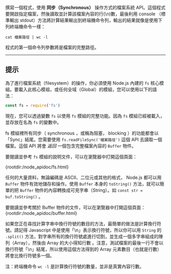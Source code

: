 
撰寫一個程式，使用 **同步（Synchronous）** 操作方式的檔案系統 API。這個程式要開啟指定檔案，然後讀取並計算該檔案內容的行(\n)數，最後利用 console （標準輸出 stdout）方法將計算結果輸出到終端機命令列，輸出的結果就像是使用下列終端機命令一樣：

```
cat 檔案路徑 | wc -l
```

程式的第一個命令列參數將是檔案的完整路徑。

----------------------------------------------------------------------
## 提示

為了進行檔案系統（filesystem）的操作，你必須使用 Node.js 內建的 `fs` 核心模組。要載入此核心模祖，或任何全域（Global）的模組，您可以使用以下的語法：

```js
const fs = require('fs')
```
現在，您可以透過變數 `fs` 以使用 `fs` 模組的完整功能。因為 `fs` 模組已經被載入，並存放在名為 `fs` 的變數中。

fs 模組裡所有同步（ synchronous ，或稱為阻塞， blocking ）的功能都會以「Sync」結尾。您需要使用 `fs.readFileSync('檔案路徑')` 這個 API 去讀取一個檔案。這個 API 將會 *返回* 一個包含完整檔案內容的 `Buffer` 物件。

要閱讀並參考 `fs` 模組的說明文件，可以在瀏覽器中打開這個頁面：

  {rootdir:/node_apidoc/fs.html}

任何的大量資料，無論編碼是 ASCII、二位元或其他的格式， Node.js 都可以用 `Buffer` 物件有效地儲存和操作。使用 `Buffer` 本身的 `toString()` 方法，就可以簡單的把 `Buffer` 物件的內容轉換成可見字串（String）。如 `const str = buf.toString()` 。


要閱讀並參考關於 Buffer 物件的文件，可以在瀏覽器中打開這個頁面：
  {rootdir:/node_apidoc/buffer.html}

如果您正在尋找計算字串中換行符號的數目的方法，最簡單的做法是計算換行符號。請記得 Javascript 中是使用「\n」表示換行符號，所以你可以用 `String` 的 `.split()` 方法，對字串所有的換行符號處進行切割，並生成一個多字串組成的陣列（Array），然後由 Array 的大小得知行數 。注意，測試檔案的最後一行不會以換行符號「\n」結尾，所以使用這個方法得到的 Array 元素數目（也就是行數）將會比換行符號多一個。

注：終端機命令 `wc -l` 是計算換行符號的數量，並非是真實內容行數。
